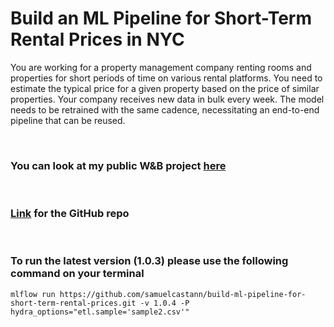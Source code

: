 # Build an ML Pipeline for Short-Term Rental Prices in NYC
You are working for a property management company renting rooms and properties for short periods of 
time on various rental platforms. You need to estimate the typical price for a given property based 
on the price of similar properties. Your company receives new data in bulk every week. The model needs 
to be retrained with the same cadence, necessitating an end-to-end pipeline that can be reused.

<br />

### You can look at my public W&B project [here](https://wandb.ai/samuel-castan96/nyc_airbnb/overview?workspace=user-samuel-castan96) 

<br />


### [Link](https://github.com/samuelcastann/build-ml-pipeline-for-short-term-rental-prices/tree/1.0.4) for the GitHub repo

<br />

### To run the latest version (1.0.3) please use the following command on your terminal <br />

```
mlflow run https://github.com/samuelcastann/build-ml-pipeline-for-short-term-rental-prices.git -v 1.0.4 -P hydra_options="etl.sample='sample2.csv'"
```